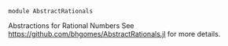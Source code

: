 ```
module AbstractRationals
```

Abstractions for Rational Numbers See https://github.com/bhgomes/AbstractRationals.jl for more details.
